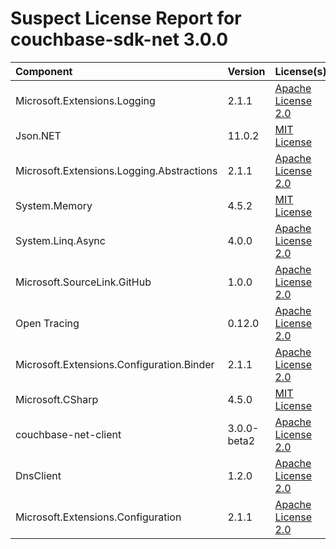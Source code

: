 
Suspect License Report for couchbase-sdk-net 3.0.0
==================================================

|Component|Version|License(s)|
| :--- | :--- | :--- |
|Microsoft.Extensions.Logging|2.1.1|[Apache License 2.0](../../license-data/7cae335f-1193-421e-92f1-8802b4243e93.txt)|
|Json.NET|11.0.2|[MIT License](../../license-data/ad705c59-6893-4980-bdbf-0837f1823cc4.txt)|
|Microsoft.Extensions.Logging.Abstractions|2.1.1|[Apache License 2.0](../../license-data/7cae335f-1193-421e-92f1-8802b4243e93.txt)|
|System.Memory|4.5.2|[MIT License](../../license-data/ad705c59-6893-4980-bdbf-0837f1823cc4.txt)|
|System.Linq.Async|4.0.0|[Apache License 2.0](../../license-data/7cae335f-1193-421e-92f1-8802b4243e93.txt)|
|Microsoft.SourceLink.GitHub|1.0.0|[Apache License 2.0](../../license-data/7cae335f-1193-421e-92f1-8802b4243e93.txt)|
|Open Tracing|0.12.0|[Apache License 2.0](../../license-data/7cae335f-1193-421e-92f1-8802b4243e93.txt)|
|Microsoft.Extensions.Configuration.Binder|2.1.1|[Apache License 2.0](../../license-data/7cae335f-1193-421e-92f1-8802b4243e93.txt)|
|Microsoft.CSharp|4.5.0|[MIT License](../../license-data/ad705c59-6893-4980-bdbf-0837f1823cc4.txt)|
|couchbase-net-client|3.0.0-beta2|[Apache License 2.0](../../license-data/7cae335f-1193-421e-92f1-8802b4243e93.txt)|
|DnsClient|1.2.0|[Apache License 2.0](../../license-data/7cae335f-1193-421e-92f1-8802b4243e93.txt)|
|Microsoft.Extensions.Configuration|2.1.1|[Apache License 2.0](../../license-data/7cae335f-1193-421e-92f1-8802b4243e93.txt)|
